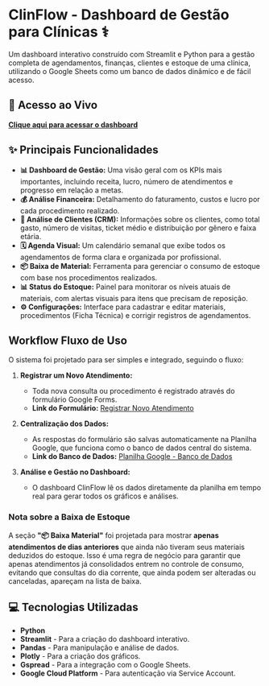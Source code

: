# ClinFlow - Dashboard de Gestão para Clínicas ⚕️

Um dashboard interativo construído com Streamlit e Python para a gestão completa de agendamentos, finanças, clientes e estoque de uma clínica, utilizando o Google Sheets como um banco de dados dinâmico e de fácil acesso.

## 🚀 Acesso ao Vivo

**[Clique aqui para acessar o dashboard](https://clinflow.streamlit.app/)**



## ✨ Principais Funcionalidades

* **📊 Dashboard de Gestão:** Uma visão geral com os KPIs mais importantes, incluindo receita, lucro, número de atendimentos e progresso em relação a metas.
* **💰 Análise Financeira:** Detalhamento do faturamento, custos e lucro por cada procedimento realizado.
* **👥 Análise de Clientes (CRM):** Informações sobre os clientes, como total gasto, número de visitas, ticket médio e distribuição por gênero e faixa etária.
* **🗓️ Agenda Visual:** Um calendário semanal que exibe todos os agendamentos de forma clara e organizada por profissional.
* **📦 Baixa de Material:** Ferramenta para gerenciar o consumo de estoque com base nos procedimentos realizados.
* **📊 Status do Estoque:** Painel para monitorar os níveis atuais de materiais, com alertas visuais para itens que precisam de reposição.
* **⚙️ Configurações:** Interface para cadastrar e editar materiais, procedimentos (Ficha Técnica) e corrigir registros de agendamentos.

##  Workflow Fluxo de Uso

O sistema foi projetado para ser simples e integrado, seguindo o fluxo:

1.  **Registrar um Novo Atendimento:**
    * Toda nova consulta ou procedimento é registrado através do formulário Google Forms.
    * **Link do Formulário:** [Registrar Novo Atendimento](https://docs.google.com/forms/d/e/1FAIpQLSdf3vVaoIpJ21K1JR2cHYzsp-dqZtZzxxOoqhbWCmoJbOTmgA/viewform)

2.  **Centralização dos Dados:**
    * As respostas do formulário são salvas automaticamente na Planilha Google, que funciona como o banco de dados central do sistema.
    * **Link do Banco de Dados:** [Planilha Google - Banco de Dados](https://docs.google.com/spreadsheets/d/19KdDmRbM0cIbEZwQlunllGa6iJKfn5jSDUXlKuv731A/edit?usp=sharing)

3.  **Análise e Gestão no Dashboard:**
    * O dashboard ClinFlow lê os dados diretamente da planilha em tempo real para gerar todos os gráficos e análises.

### Nota sobre a Baixa de Estoque

A seção **"📦 Baixa Material"** foi projetada para mostrar **apenas atendimentos de dias anteriores** que ainda não tiveram seus materiais deduzidos do estoque. Isso é uma regra de negócio para garantir que apenas atendimentos já consolidados entrem no controle de consumo, evitando que consultas do dia corrente, que ainda podem ser alteradas ou canceladas, apareçam na lista de baixa.

## 💻 Tecnologias Utilizadas

* **Python**
* **Streamlit** - Para a criação do dashboard interativo.
* **Pandas** - Para manipulação e análise de dados.
* **Plotly** - Para a criação dos gráficos.
* **Gspread** - Para a integração com o Google Sheets.
* **Google Cloud Platform** - Para autenticação via Service Account.
